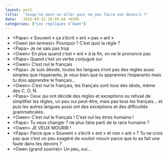 ```yaml
---
layout: post
title:  "Jusqu’où peut-on aller pour ne pas faire ses devoirs ?"
date:   2016-09-15 20:45:44 +0200
categories: ["Les répliques d’Owen"]
---
```


-   \<Papa\> « Souvent » ça s’écrit « ent » pas « ant »
-   \<Owen (en larmes)\> Pourquoi ? C’est quoi la règle ?
-   \<Papa\> Je ne sais pas trop
-   \<Owen\> En plus quand c’est « ent » à la fin, on ne le prononce pas
-   \<Papa\> Quand c’est un verbe conjugué oui
-   \<Owen\> C’est nul le français
-   \<Papa\> Je suis désolé, toutes les langues n’ont pas des règles
    aussi simples que l’esperanto, je veux bien que tu apprennes
    l’esperanto mais tu dois apprendre le français…
-   \<Owen\> C’est nul le français, les français sont tous des idiots,
    même des C, O, N.
-   \<Papa\> Ceux qui ont décidé des règles et exceptions ou refusé de
    simplifier les règles, un peu oui peut-être, mais pas tous les
    français… et puis les autres langues aussi ont des exceptions et
    des difficultés grammaticales.
-   \<Owen\> C’est nul le français ! C’est nul les êtres humains !
-   \<Papa\> Tu veux changer ? ne plus faire parti de la race humaine ?
-   \<Owen\> JE VEUX MOURIR !
-   \<Papa\> Parce que « Souvent » s’écrit « ent » et non « ant » ? Tu
    ne crois pas que c’est un peu exagéré de vouloir mourir parce que tu
    as fait une faute dans tes devoirs ?
-   \<Owen (grand sourire)\> Un peu, oui…

